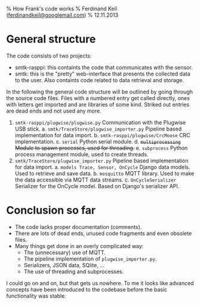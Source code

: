 % How Frank's code works
% Ferdinand Keil (ferdinandkeil@googlemail.com)
% 12.11.2013

General structure
=================

The code consists of two projects:

* smtk-rasppi: this containts the code that communicates with the sensor.
* smtk: this is the "pretty" web-interface that presents the collected data to the user. Also containts code related to data retrieval and storage.

In the following the general code structure will be outlined by going through the source code files. Files with a numbered entry get called directly, ones with letters get imported and are libraries of some kind. Striked out entries are dead ends and not used any more.

1. `smtk-rasppi/plugwise/plugwise.py` Communication with the Plugwise USB stick.
	a. `smtk/TraceStore/plugwise_importer.py` Pipeline based implementation for data import.
	b. `smtk-rasppi/plugwise/CrcMoose` CRC implementation.
	c. `serial` Python serial module.
	d. ~~`multiprocessing` Module to spawn processes, used for threading.~~
	e. `subprocess` Python process management module, used to create threads.
2. `smtk/TraceStore/plugwise_importer.py` Pipeline based implementation for data import.
	a. `models Trace, Sensor, OnCycle` Django data models. Used to retrieve and save data.
	b. `mosquitto` MQTT library. Used to make the data accessible via MQTT data streams.
	c. `OnCycleSerializer` Serializer for the OnCycle model. Based on Django's serializer API.


Conclusion so far
=================

* The code lacks proper documentation (comments).
* There are lots of dead ends, unused code fragments and even obsolete files.
* Many things get done in an overly complicated way:
	* The (unnecessary) use of MQTT.
	* The pipeline implementation of `plugwise_importer.py`.
	* Serializers, JSON data, SQlite, ...
	* The use of threading and subprocesses.

I could go on and on, but that gets us nowhere. To me it looks like advanced concepts have been introduced to the codebase before the basic functionality was stable.
